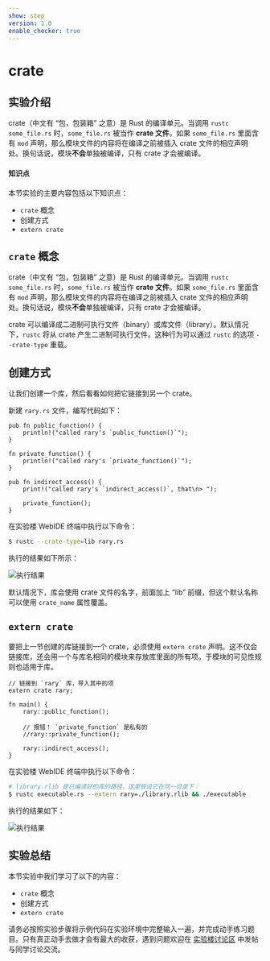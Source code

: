 ```yaml
---
show: step
version: 1.0
enable_checker: true
---
```


# crate

## 实验介绍

crate（中文有 “包，包装箱” 之意）是 Rust 的编译单元。当调用 `rustc some_file.rs` 时，`some_file.rs` 被当作 **crate 文件**。如果 `some_file.rs` 里面含有 `mod` 声明，那么模块文件的内容将在编译之前被插入 crate 文件的相应声明处。换句话说，模块**不会**单独被编译，只有 crate 才会被编译。

#### 知识点

本节实验的主要内容包括以下知识点：

- `crate` 概念
- 创建方式
- `extern crate`

## `crate` 概念

crate（中文有 “包，包装箱” 之意）是 Rust 的编译单元。当调用 `rustc some_file.rs` 时，`some_file.rs` 被当作 **crate 文件**。如果 `some_file.rs` 里面含有 `mod` 声明，那么模块文件的内容将在编译之前被插入 crate 文件的相应声明处。换句话说，模块**不会**单独被编译，只有 crate 才会被编译。

crate 可以编译成二进制可执行文件（binary）或库文件（library）。默认情况下，`rustc` 将从 crate 产生二进制可执行文件。这种行为可以通过 `rustc` 的选项 `--crate-type` 重载。

## 创建方式

让我们创建一个库，然后看看如何把它链接到另一个 crate。

新建 `rary.rs` 文件，编写代码如下：

```rust,editable
pub fn public_function() {
    println!("called rary's `public_function()`");
}

fn private_function() {
    println!("called rary's `private_function()`");
}

pub fn indirect_access() {
    print!("called rary's `indirect_access()`, that\n> ");

    private_function();
}
```

在实验楼 WebIDE 终端中执行以下命令：

```bash
$ rustc --crate-type=lib rary.rs
```

执行的结果如下所示：

![执行结果](https://doc.shiyanlou.com/courses/uid1172186-20200107-1578383066/wm)

默认情况下，库会使用 crate 文件的名字，前面加上 “lib” 前缀，但这个默认名称可以使用 `crate_name` 属性覆盖。

## `extern crate`

要把上一节创建的库链接到一个 crate，必须使用 `extern crate` 声明。这不仅会链接库，还会用一个与库名相同的模块来存放库里面的所有项。于模块的可见性规则也适用于库。

```rust,ignore
// 链接到 `rary` 库，导入其中的项
extern crate rary;

fn main() {
    rary::public_function();

    // 报错！ `private_function` 是私有的
    //rary::private_function();

    rary::indirect_access();
}
```

在实验楼 WebIDE 终端中执行以下命令：

```bash
# library.rlib 是已编译好的库的路径，这里假设它在同一目录下：
$ rustc executable.rs --extern rary=./library.rlib && ./executable
```

执行的结果如下：

![执行结果](https://doc.shiyanlou.com/courses/uid1172186-20200107-1578383067/wm)

## 实验总结

本节实验中我们学习了以下的内容：

- `crate` 概念
- 创建方式
- `extern crate`

请务必按照实验步骤将示例代码在实验环境中完整输入一遍，并完成动手练习题目。只有真正动手去做才会有最大的收获，遇到问题欢迎在 [实验楼讨论区](https://www.shiyanlou.com/questions/) 中发帖与同学讨论交流。
